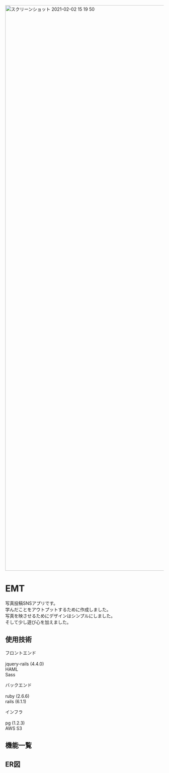 <img width="1790" alt="スクリーンショット 2021-02-02 15 19 50" src="https://user-images.githubusercontent.com/52486487/106562338-83ae2200-656d-11eb-8d03-e23e97c422e8.png">


# EMT

写真投稿SNSアプリです。<br>
学んだことをアウトプットするために作成しました。<br>
写真を映させるためにデザインはシンプルにしました。<br>
そして少し遊び心を加えました。

## 使用技術

フロントエンド<br>
<br>
jquery-rails (4.4.0)<br>
HAML <br>
Sass<br> 

バックエンド<br>
<br>
ruby  (2.6.6)<br>
rails (6.1.1)<br>

インフラ<br>
<br>
pg (1.2.3)<br>
AWS S3<br>

## 機能一覧

## ER図



